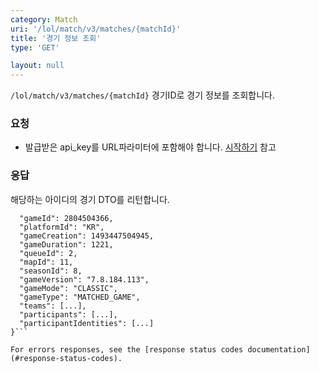 ```yaml
---
category: Match
uri: '/lol/match/v3/matches/{matchId}'
title: '경기 정보 조회'
type: 'GET'

layout: null
---
```

`/lol/match/v3/matches/{matchId}`
경기ID로 경기 정보를 조회합니다.

### 요청


* 발급받은 api_key를 URL파라미터에 포함해야 합니다.
[시작하기](#/getting-started) 참고

### 응답

해당하는 아이디의 경기 DTO를 리턴합니다.

```{
  "gameId": 2804504366,
  "platformId": "KR",
  "gameCreation": 1493447504945,
  "gameDuration": 1221,
  "queueId": 2,
  "mapId": 11,
  "seasonId": 8,
  "gameVersion": "7.8.184.113",
  "gameMode": "CLASSIC",
  "gameType": "MATCHED_GAME",
  "teams": [...],
  "participants": [...],
  "participantIdentities": [...]
}```

For errors responses, see the [response status codes documentation](#response-status-codes).